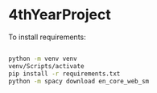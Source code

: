 # 4thYearProject

To install requirements:
```bash

python -m venv venv
venv/Scripts/activate
pip install -r requirements.txt
python -m spacy download en_core_web_sm


```